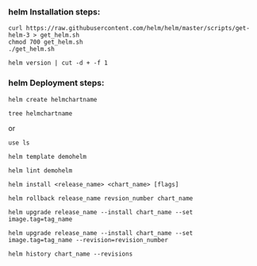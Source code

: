 ###  helm Installation steps:
```
curl https://raw.githubusercontent.com/helm/helm/master/scripts/get-helm-3 > get_helm.sh
chmod 700 get_helm.sh
./get_helm.sh
```
```
helm version | cut -d + -f 1
```
###  helm Deployment steps:
```
helm create helmchartname
```
```
tree helmchartname
```

or 

```
use ls 
```
```
helm template demohelm 
```
```
helm lint demohelm
```
```
helm install <release_name> <chart_name> [flags]
```
```
helm rollback release_name revsion_number chart_name
```
```
helm upgrade release_name --install chart_name --set image.tag=tag_name
```

```
helm upgrade release_name --install chart_name --set image.tag=tag_name --revision=revision_number
```
```
helm history chart_name --revisions
```
